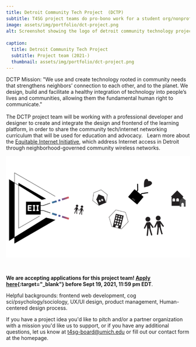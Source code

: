 ```yaml
---
title: Detroit Community Tech Project  (DCTP)
subtitle: T4SG project teams do pro-bono work for a student org/nonprofit with a technical problem that applies to social good. 
image: assets/img/portfolio/dct-project.png
alt: Screenshot showing the logo of detroit community technology project.

caption:
  title: Detroit Community Tech Project 
  subtitle: Project team (2021-)
  thumbnail: assets/img/portfolio/dct-project.png
---
```



DCTP Mission: "We use and create technology rooted in community needs that strengthens neighbors’ connection to each other, and to the planet. We design, build and facilitate a healthy integration of technology into people’s lives and communities, allowing them the fundamental human right to communicate."
<br>
<br>
The DCTP project team will be working with a professional developer and designer to create and integrate the design and frontend of the learning platform, in order to share the community tech/internet networking curriculum that will be used for education and advocacy.
&nbsp;
Learn more about the [Equitable Internet Initiative](https://detroitcommunitytech.org/?q=eii), which address Internet access in Detroit through neighborhood-governed community wireless networks.

<div style="text-align:center"><img src="assets/img/portfolio/dct-project-eii.png" alt="Image showing the abstraction of equitable internet initiative"></div>

&nbsp;
 
**We are accepting applications for this project team! [Apply here](https://t4sg.typeform.com/to/Az5vb9GU){:target="_blank"} before Sept 19, 2021, 11:59 pm EDT**. 

Helpful backgrounds: frontend web development, cog sci/psychology/sociology, UX/UI design, product management, Human-centered design process.

If you have a project idea you'd like to pitch and/or a partner organization with a mission you'd like us to support, or if you have any additional questions, let us know at [t4sg-board@umich.edu](mailto:t4sg-board@umich.edu) or fill out our contact form at the homepage.
